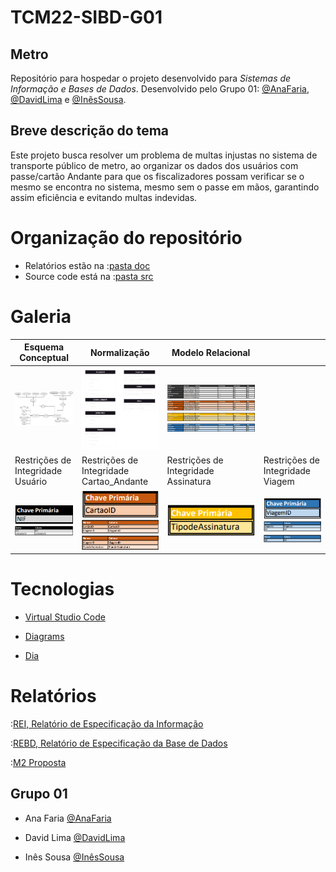 # TCM22-SIBD-G01
## Metro

Repositório para hospedar o projeto desenvolvido para *Sistemas de Informação e Bases de Dados*. Desenvolvido pelo Grupo 01: [@AnaFaria](https://github.com/FariaAna), [@DavidLima](https://github.com/D-S-Lima) e [@InêsSousa](https://github.com/a041326).

## Breve descrição do tema

Este projeto busca resolver um problema de multas injustas no sistema de transporte público de metro, ao organizar os dados dos usuários com passe/cartão Andante para que os fiscalizadores possam verificar se o mesmo se encontra no sistema, mesmo sem o passe em mãos, garantindo assim eficiência e evitando multas indevidas.

# Organização do repositório

- Relatórios estão na :[pasta doc](/doc/)
- Source code está na :[pasta src](/src/)

# Galeria

|   Esquema Conceptual   |    Normalização    |   Modelo Relacional  | |
|--------------|-----------|------------|------------|
|![Esquema Conceptual](/doc/REI/imagens/Esquema_Conceptual.png)|![Normalização](/doc/REBD/imagens/1NF.png)|![ModeloRelacional1](/doc/REBD/imagens/ModeloRelacional1.png) ![ModeloRelacional2](/doc/REBD/imagens/ModeloRelacional2.png)![ModeloRelacional3](/doc/REBD/imagens/ModeloRelacional3.png) ![ModeloRelacional4](/doc/REBD/imagens/ModeloRelacional4.png)
|Restrições de Integridade Usuário| Restrições de Integridade Cartao_Andante | Restrições de Integridade Assinatura | Restrições de Integridade Viagem |
| ![Chave primaria 1](/doc/REBD/imagens/Chaveprimaria1.png) ![Unicidade 1](/doc/REBD/imagens/Unicidade1.png) | ![Chave primaria 2](/doc/REBD/imagens/Chaveprimaria2.png) ![Unicidade 2](/doc/REBD/imagens/Unicidade2.png) ![Chave Estrangeira 1](/doc/REBD/imagens/ChaveEstrangeira1.png) | ![Chave primaria 3](/doc/REBD/imagens/Chaveprimaria3.png)| ![Chave primaria 4](/doc/REBD/imagens/Chaveprimaria4.png) ![Unicidade 3](/doc/REBD/imagens/Unicidade3.png) ![Chave Estrangeira 2](/doc/REBD/imagens/ChaveEstrangeira2.png) |
# Tecnologias

- [Virtual Studio Code](https://code.visualstudio.com)

- [Diagrams](https://www.diagrams.net)

- [Dia](http://dia-installer.de)

# Relatórios

:[REI, Relatório de Especificação da Informação](/doc/REI/rei00.md)

:[REBD, Relatório de Especificação da Base de Dados](/doc/REBD/rebd00.md)

:[M2 Proposta](/doc/TCM22-SIBD01-M2Proposta.md)

## Grupo 01

- Ana Faria [@AnaFaria](https://github.com/FariaAna)

- David Lima [@DavidLima](https://github.com/D-S-Lima)

- Inês Sousa [@InêsSousa](https://github.com/a041326)
